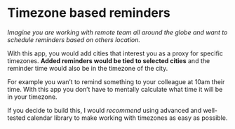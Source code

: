 # Timezone based reminders

*Imagine you are working with remote team all around the globe and want to schedule reminders based on others location.*

With this app, you would add cities that interest you as a proxy for specific timezones. **Added reminders would be tied to selected cities** and the reminder time would also be in the timezone of the city.

For example you wan’t to remind something to your colleague at 10am their time. With this app you don’t have to mentally calculate what time it will be in your timezone.

If you decide to build this, I would _recommend_ using advanced and well-tested calendar library to make working with timezones as easy as possible.